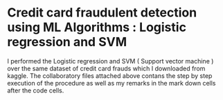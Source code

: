 # Credit card fraudulent detection using ML Algorithms : Logistic regression and SVM
I performed the Logistic regression and SVM ( Support vector machine ) over the same dataset of credit card frauds which I downloaded from kaggle.
The collaboratory files attached above contans the step by step execution of the procedure as well as my remarks in the mark down cells after the code cells.
